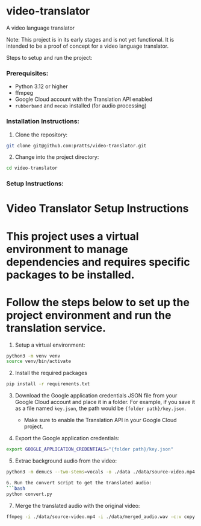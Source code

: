 # video-translator
A video language translator

Note: This project is in its early stages and is not yet functional. It is intended to be a proof of concept for a video language translator.

Steps to setup and run the project:
### Prerequisites: ###
- Python 3.12 or higher
- ffmpeg
- Google Cloud account with the Translation API enabled
- `rubberband` and `mecab` installed (for audio processing)

### Installation Instructions: ###
1. Clone the repository:
```bash
git clone git@github.com:pratts/video-translator.git
```

2. Change into the project directory:
```bash
cd video-translator
```

### Setup Instructions: ###
# Video Translator Setup Instructions
# This project uses a virtual environment to manage dependencies and requires specific packages to be installed.
# Follow the steps below to set up the project environment and run the translation service.
1. Setup a virtual environment:
```bash
python3 -m venv venv
source venv/bin/activate
```
2. Install the required packages
```bash
pip install -r requirements.txt
```

3. Download the Google application credentials JSON file from your Google Cloud account and place it in a folder. For example, if you save it as a file named `key.json`, the path would be `{folder path}/key.json`.
   - Make sure to enable the Translation API in your Google Cloud project.

4. Export the Google application credentials:
```bash
export GOOGLE_APPLICATION_CREDENTIALS="{folder path}/key.json"
```

5. Extrac background audio from the video:
```bash
python3 -m demucs --two-stems=vocals -o ./data ./data/source-video.mp4

6. Run the convert script to get the translated audio:
```bash
python convert.py
```

7. Merge the translated audio with the original video:
```bash
ffmpeg -i ./data/source-video.mp4 -i ./data/merged_audio.wav -c:v copy -map 0:v:0 -map 1:a:0 -shortest ./data/output-video.mp4
```
